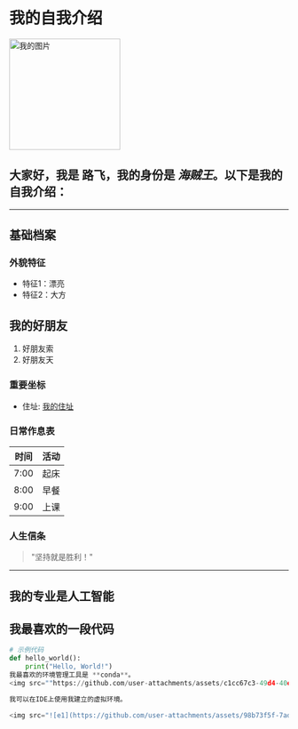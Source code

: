# 我的自我介绍  

<img src="![R-C](https://github.com/user-attachments/assets/017f742d-78e5-4a7a-ac97-c4523d359ae6)" width="200" alt="我的图片">  

大家好，我是 **路飞**，我的身份是 *海贼王*。以下是我的自我介绍：  
---  
---  

## 基础档案  

### 外貌特征  
- 特征1：漂亮
- 特征2：大方

## 我的好朋友  
1. 好朋友索  
2. 好朋友天

### 重要坐标  
- 住址: [我的住址](https://ts1.tc.mm.bing.net/th/id/R-C.2b0a677128d5b5547f5a39246847c10c?rik=e5J5GD8BHBgqHw&riu=http%3a%2f%2fimg.mp.sohu.com%2fupload%2f20180815%2f402eb94f4351492f8dd1284de752abc9_th.jpg&ehk=72ke5c4IIk%2fcScf1679zi6B%2f%2bVpAIG7CyzOYD6JZCss%3d&risl=&pid=ImgRaw&r=0) <!-- 嵌入链接 -->  

### 日常作息表  
| 时间  | 活动       |  
|-------|------------|  
| 7:00  | 起床       |  
| 8:00  | 早餐       |  
| 9:00  | 上课       |  

### 人生信条  
> "坚持就是胜利！" <!-- 引用块 -->  
---  

## 我的专业是人工智能  

## 我最喜欢的一段代码  
```python  
# 示例代码  
def hello_world():  
    print("Hello, World!")
我最喜欢的环境管理工具是 **conda**。  
<img src=""https://github.com/user-attachments/assets/c1cc67c3-49d4-40ec-a6c0-b091603e6345"" width="400" alt="r1">  

我可以在IDE上使用我建立的虚拟环境。  

<img src="![e1](https://github.com/user-attachments/assets/98b73f5f-7adb-4347-8cc1-1c7a773e10c2)" width="400" alt="e1">  
